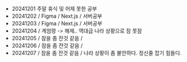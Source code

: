 - 20241201 주말 휴식 및 어제 못한 공부
- 20241202 / Figma / Next.js / 서버공부
- 20241203 / Figma / Next.js / 서버공부
- 20241204 / 계엄령 -> 해제.. 역대급 나라 상황으로 잠 못잠
- 20241205 / 잠을 좀 잔것 같음 /
- 20241206 / 잠을 좀 잔것 같음 /
- 20241207 / 잠을 좀 잔것 같음 / 나라 상황이 좀 불안하다. 정신줄 잡기 힘들다.
